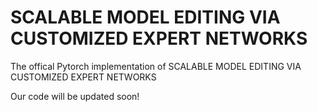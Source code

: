 # SCALABLE MODEL EDITING VIA CUSTOMIZED EXPERT NETWORKS

The offical Pytorch implementation of SCALABLE MODEL EDITING VIA CUSTOMIZED EXPERT NETWORKS

Our code will be updated soon!
